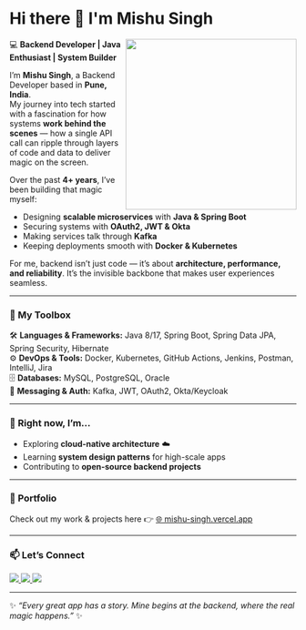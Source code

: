 # Hi there 👋 I'm Mishu Singh  

<img src="https://user-images.githubusercontent.com/74038190/236119160-976a0405-caa7-470c-9356-16d43402ea0a.gif" width="300" align="right">

💻 **Backend Developer | Java Enthusiast | System Builder**  

I’m **Mishu Singh**, a Backend Developer based in **Pune, India**.  
My journey into tech started with a fascination for how systems **work behind the scenes** — how a single API call can ripple through layers of code and data to deliver magic on the screen.  

Over the past **4+ years**, I’ve been building that magic myself:  
- Designing **scalable microservices** with **Java & Spring Boot**  
- Securing systems with **OAuth2, JWT & Okta**  
- Making services talk through **Kafka**  
- Keeping deployments smooth with **Docker & Kubernetes**  

For me, backend isn’t just code — it’s about **architecture, performance, and reliability**. It’s the invisible backbone that makes user experiences seamless.  

---

### 🚀 My Toolbox  
🛠️ **Languages & Frameworks:** Java 8/17, Spring Boot, Spring Data JPA, Spring Security, Hibernate  
⚙️ **DevOps & Tools:** Docker, Kubernetes, GitHub Actions, Jenkins, Postman, IntelliJ, Jira  
🗄️ **Databases:** MySQL, PostgreSQL, Oracle  
📩 **Messaging & Auth:** Kafka, JWT, OAuth2, Okta/Keycloak  

---

### 🌱 Right now, I’m...  
- Exploring **cloud-native architecture** ☁️  
- Learning **system design patterns** for high-scale apps  
- Contributing to **open-source backend projects**  

---

### 🔗 Portfolio  
Check out my work & projects here 👉  <a href="https://mishu-singh.vercel.app/" target="_blank">🌐 mishu-singh.vercel.app</a>  

---

### 📫 Let’s Connect  
<a href="https://linkedin.com/in/mishu-singh" target="_blank">
  <img src="https://img.shields.io/badge/LinkedIn-blue?logo=linkedin&logoColor=white" />
</a>
<a href="https://github.com/mishusingh" target="_blank">
  <img src="https://img.shields.io/badge/GitHub-black?logo=github&logoColor=white" />
</a>
<a href="mailto:mishusingh800@gmail.com" target="_blank">
  <img src="https://img.shields.io/badge/Email-red?logo=gmail&logoColor=white" />
</a>  

---

✨ *“Every great app has a story. Mine begins at the backend, where the real magic happens.”* ✨  
